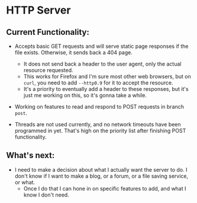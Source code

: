 # HTTP Server

## Current Functionality:
  - Accepts basic GET requests and will serve static page responses if the file exists. Otherwise, it sends back a 404 page.
    - It does not send back a header to the user agent, only the actual resource requested.
    - This works for Firefox and I'm sure most other web browsers, but on `curl`, you need to add `--http0.9` for it to accept the resource.
    - It's a priority to eventually add a header to these responses, but it's just me working on this, so it's gonna take a while.
  
  - Working on features to read and respond to POST requests in branch `post`.
  
  - Threads are not used currently, and no network timeouts have been programmed in yet. That's high on the priority list after finishing POST functionality.

## What's next:

  - I need to make a decision about what I actually want the server to do. I don't know if I want to make a blog, or a forum, or a file saving service, or what.
    - Once I do that I can hone in on specific features to add, and what I know I don't need.
